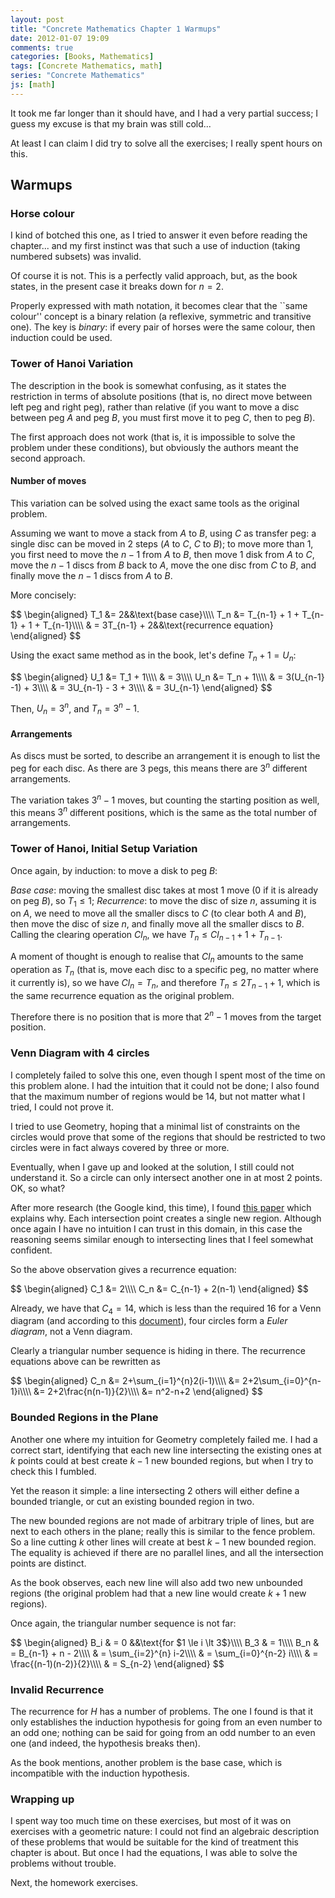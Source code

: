 ```yaml
---
layout: post
title: "Concrete Mathematics Chapter 1 Warmups"
date: 2012-01-07 19:09
comments: true
categories: [Books, Mathematics]
tags: [Concrete Mathematics, math]
series: "Concrete Mathematics"
js: [math]
---
```

It took me far longer than it should have, and I had a very partial
success; I guess my excuse is that my brain was still cold...

At least I can claim I did try to solve all the exercises; I really
spent hours on this.

<!--more-->

## Warmups

### Horse colour

I kind of botched this one, as I tried to answer it even before
reading the chapter... and my first instinct was that such a use of
induction (taking numbered subsets) was invalid.

Of course it is not. This is a perfectly valid approach, but, as the
book states, in the present case it breaks down for $n=2$.

Properly expressed with math notation, it becomes clear that the
``same colour'' concept is a binary relation (a reflexive, symmetric
and transitive one). The key is _binary_: if every pair of horses were
the same colour, then induction could be used.

### Tower of Hanoi Variation

The description in the book is somewhat confusing, as it states the
restriction in terms of absolute positions (that is, no direct move
between left peg and right peg), rather than relative (if you want to
move a disc between peg $A$ and peg $B$, you must first move it to peg $C$,
then to peg $B$).

The first approach does not work (that is, it is impossible to solve
the problem under these conditions), but obviously the authors meant
the second approach.

#### Number of moves

This variation can be solved using the exact same tools as the
original problem.

Assuming we want to move a stack from $A$ to $B$, using $C$ as
transfer peg: a single disc can be moved in $2$ steps ($A$ to $C$, $C$
to $B$); to move more than $1$, you first need to move the $n-1$ from
$A$ to $B$, then move $1$ disk from $A$ to $C$, move the $n-1$ discs
from $B$ back to $A$, move the one disc from $C$ to $B$, and finally
move the $n-1$ discs from $A$ to $B$.

More concisely:

<div markdown="0">
$$
\begin{aligned}
T_1 &amp;= 2&amp;&amp;\text{base case}\\\\
T_n &amp;= T_{n-1} + 1 + T_{n-1} + 1 + T_{n-1}\\\\
&amp; = 3T_{n-1} + 2&amp;&amp;\text{recurrence equation}
\end{aligned}
$$
</div>

Using the exact same method as in the book, let's define
$T_n + 1= U_n$:

<div markdown="0">
$$
\begin{aligned}
U_1 &amp;= T_1 + 1\\\\
&amp; = 3\\\\
U_n &amp;= T_n + 1\\\\
&amp; = 3(U_{n-1} -1) + 3\\\\
&amp; = 3U_{n-1} - 3 + 3\\\\
&amp; = 3U_{n-1}
\end{aligned}
$$
</div>

Then, $U_n = 3^n$, and $T_n = 3^n-1$.

#### Arrangements

As discs must be sorted, to describe an arrangement it is enough to
list the peg for each disc. As there are $3$ pegs, this means
there are $3^n$ different arrangements.

The variation takes $3^n-1$ moves, but counting the starting position
as well, this means $3^n$ different positions, which is the same as
the total number of arrangements.

### Tower of Hanoi, Initial Setup Variation

Once again, by induction: to move a disk to peg $B$:

*Base case*: moving the smallest disc takes at most $1$ move ($0$ if
it is already on peg $B$), so $T_1 \le 1$;
*Recurrence*: to move the disc of size $n$, assuming it is on $A$, we
need to move all the smaller discs to $C$ (to clear both $A$ and $B$),
then move the disc of size $n$, and finally move all the smaller discs
to $B$. Calling the clearing operation $Cl_n$, we have
$T_n \le Cl_{n-1} + 1 + T_{n-1}$.

A moment of thought is enough to realise that $Cl_n$ amounts to the
same operation as $T_n$ (that is, move each disc to a specific peg,
no matter where it currently is), so we have $Cl_n = T_n$, and
therefore $T_n \le 2T_{n-1} + 1$, which is the same recurrence equation
as the original problem.

Therefore there is no position that is more that $2^n-1$ moves from
the target position.

### Venn Diagram with 4 circles

I completely failed to solve this one, even though I spent most of the
time on this problem alone. I had the intuition that it could not be
done; I also found that the maximum number of regions would be 14, but
not matter what I tried, I could not prove it.

I tried to use Geometry, hoping that a minimal list of constraints on
the circles would prove that some of the regions that should be
restricted to two circles were in fact always covered by three or
more.

Eventually, when I gave up and looked at the solution, I still could not
understand it. So a circle can only intersect another one in at most 2
points. OK, so what?

After more research (the Google kind, this time), I found
[this paper](http://www.brynmawr.edu/math/people/anmyers/PAPERS/Venn.pdf)
which explains why. Each intersection point creates a single new
region. Although once again I have no intuition I can trust in this
domain, in this case the reasoning seems similar enough to
intersecting lines that I feel somewhat confident.

So the above observation gives a recurrence equation:

<div markdown="0">
$$
\begin{aligned}
C_1 &amp;= 2\\\\
C_n &amp;= C_{n-1} + 2(n-1)
\end{aligned}
$$
</div>

Already, we have that $C_4 = 14$, which is less than the required
$16$ for a Venn diagram (and according to this
[document](http://www.combinatorics.org/Surveys/ds5/VennEJC.html)),
four circles form a _Euler diagram_, not a Venn diagram.

Clearly a triangular number sequence is hiding in there. The
recurrence equations above can be rewritten as

<div markdown="0">
$$
\begin{aligned}
C_n &amp;= 2+\sum_{i=1}^{n}2(i-1)\\\\
&amp;= 2+2\sum_{i=0}^{n-1}i\\\\
&amp;= 2+2\frac{n(n-1)}{2}\\\\
&amp;= n^2-n+2
\end{aligned}
$$
</div>

### Bounded Regions in the Plane

Another one where my intuition for Geometry completely failed me. I
had a correct start, identifying that each new line intersecting the
existing ones at $k$ points could at best create $k-1$ new bounded
regions, but when I try to check this I fumbled.

Yet the reason it simple: a line intersecting 2 others will either
define a bounded triangle, or cut an existing bounded region in two.

The new bounded regions are not made of arbitrary triple of lines, but
are next to each others in the plane; really this is similar to the
fence problem. So a line cutting $k$ other lines will create at best
$k-1$ new bounded region. The equality is achieved if there are no
parallel lines, and all the intersection points are distinct.

As the book observes, each new line will also add two new unbounded
regions (the original problem had that a new line would create
$k+1$ new regions).

Once again, the triangular number sequence is not far:

<div markdown="0">
$$
\begin{aligned}
B_i &amp; = 0 &amp;&amp\text{for $1 \le i \lt 3$}\\\\
B_3 &amp; = 1\\\\
B_n &amp; = B_{n-1} + n - 2\\\\
&amp; = \sum_{i=2}^{n} i-2\\\\
&amp; = \sum_{i=0}^{n-2} i\\\\
&amp; = \frac{(n-1)(n-2)}{2}\\\\
&amp; = S_{n-2}
\end{aligned}
$$
</div>

### Invalid Recurrence

The recurrence for $H$ has a number of problems. The one I found is
that it only establishes the induction hypothesis for going from an
even number to an odd one; nothing can be said for going from an odd
number to an even one (and indeed, the hypothesis breaks then).

As the book mentions, another problem is the base case, which is
incompatible with the induction hypothesis.

### Wrapping up

I spent way too much time on these exercises, but most of it was on
exercises with a geometric nature: I could not find an algebraic
description of these problems that would be suitable for the kind of
treatment this chapter is about. But once I had the equations, I was
able to solve the problems without trouble.

Next, the homework exercises.
